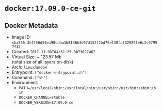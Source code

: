 # `docker:17.09.0-ce-git`

## Docker Metadata

- Image ID: `sha256:3e4f56d56ea98cdaa3b8136b3e97d152f2bd76e130faf32929fe6c2c97997f32`
- Created: `2017-11-08T04:51:25.307302746Z`
- Virtual Size: ~ 123.57 Mb  
  (total size of all layers on-disk)
- Arch: `linux`/`amd64`
- Entrypoint: `["docker-entrypoint.sh"]`
- Command: `["sh"]`
- Environment:
  - `PATH=/usr/local/sbin:/usr/local/bin:/usr/sbin:/usr/bin:/sbin:/bin`
  - `DOCKER_CHANNEL=stable`
  - `DOCKER_VERSION=17.09.0-ce`
